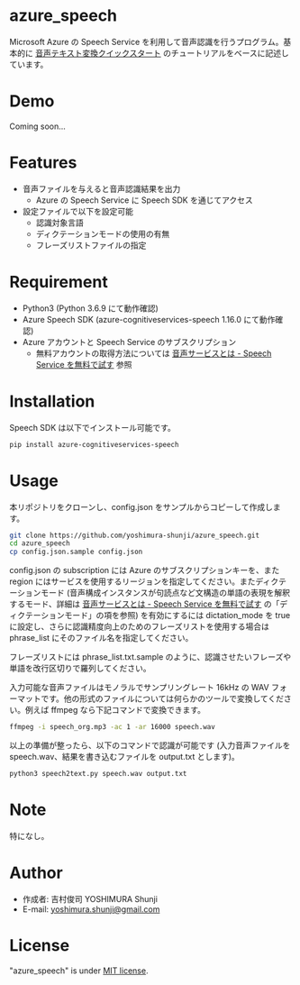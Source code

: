 # azure_speech

Microsoft Azure の Speech Service を利用して音声認識を行うプログラム。基本的に [音声テキスト変換クイックスタート](https://docs.microsoft.com/ja-jp/azure/cognitive-services/speech-service/get-started-speech-to-text?tabs=windowsinstall&pivots=programming-language-python) のチュートリアルをベースに記述しています。

# Demo

Coming soon...

# Features
 
* 音声ファイルを与えると音声認識結果を出力
    * Azure の Speech Service に Speech SDK を通じてアクセス
* 設定ファイルで以下を設定可能
    * 認識対象言語
    * ディクテーションモードの使用の有無
    * フレーズリストファイルの指定
 
# Requirement
 
* Python3 (Python 3.6.9 にて動作確認)
* Azure Speech SDK (azure-cognitiveservices-speech 1.16.0 にて動作確認)
* Azure アカウントと Speech Service のサブスクリプション
    * 無料アカウントの取得方法については [音声サービスとは - Speech Service を無料で試す](https://docs.microsoft.com/ja-jp/azure/cognitive-services/speech-service/overview#try-the-speech-service-for-free) 参照
 
# Installation
 
Speech SDK は以下でインストール可能です。

```bash
pip install azure-cognitiveservices-speech
```
 
# Usage

本リポジトリをクローンし、config.json をサンプルからコピーして作成します。

```bash
git clone https://github.com/yoshimura-shunji/azure_speech.git
cd azure_speech
cp config.json.sample config.json
```

config.json の subscription には Azure のサブスクリプションキーを、また region にはサービスを使用するリージョンを指定してください。またディクテーションモード (音声構成インスタンスが句読点など文構造の単語の表現を解釈するモード、詳細は [音声サービスとは - Speech Service を無料で試す](https://docs.microsoft.com/ja-jp/azure/cognitive-services/speech-service/overview#try-the-speech-service-for-free) の「ディクテーションモード」の項を参照) を有効にするには dictation\_mode を true に設定し、さらに認識精度向上のためのフレーズリストを使用する場合は phrase\_list にそのファイル名を指定してください。

フレーズリストには phrase\_list.txt.sample のように、認識させたいフレーズや単語を改行区切りで羅列してください。

入力可能な音声ファイルはモノラルでサンプリングレート 16kHz の WAV フォーマットです。他の形式のファイルについては何らかのツールで変換してください。例えば ffmpeg なら下記コマンドで変換できます。

```bash
ffmpeg -i speech_org.mp3 -ac 1 -ar 16000 speech.wav
```

以上の準備が整ったら、以下のコマンドで認識が可能です (入力音声ファイルを speech.wav、結果を書き込むファイルを output.txt とします)。

```bash
python3 speech2text.py speech.wav output.txt
```

# Note
 
特になし。
 
# Author
  
* 作成者: 吉村俊司 YOSHIMURA Shunji
* E-mail: yoshimura.shunji@gmail.com
 
# License
 
"azure_speech" is under [MIT license](https://en.wikipedia.org/wiki/MIT_License).
